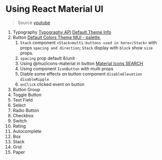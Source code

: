 # Using React Material UI
> Source [youtube](https://www.youtube.com/playlist?list=PLC3y8-rFHvwh-K9mDlrrcDywl7CeVL2rO)
1. Typography [Typography API](https://mui.com/material-ui/api/typography/) [Default Theme Info](https://mui.com/material-ui/customization/default-theme/)
2. Button [Default Colors Theme MUI - palette](https://mui.com/material-ui/customization/default-theme/), 
   1. `Stack` component `<Stack>multi-buttons used in here</Stack>` with props `spacing and direction`; `Stack` display with `block` show `size` props.
   2. `spacing` prop default 8/unit
   3. Using @mui/icons-material in button [Material Icons SEARCH](https://mui.com/material-ui/material-icons/)
   4. Using component `IconButton` with multi props
   5. Diable some effects on button component `disableElevation` `disableRipple` 
   6. `onClick` clicked event on button
3. Button Group
4. Toggle Button
5. Text Field
6. Select
7. Radio Button
8. Checkbox
9.  Switch
10. Rating
11. Autocomplete
12. Box
13. Stack
14. Grid
15. Paper
